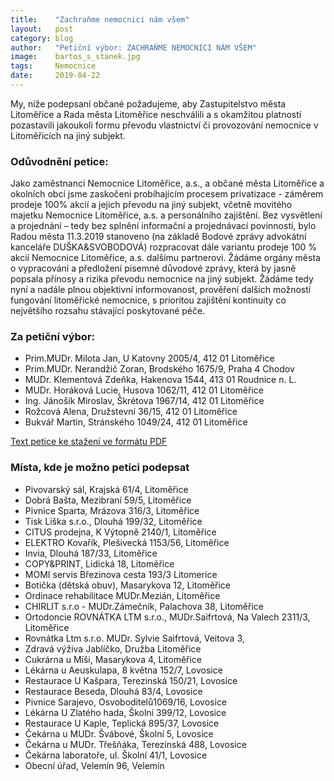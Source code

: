 ```yaml
---
title:	  "Zachraňme nemocnici nám všem"
layout:	  post
category: blog
author:	  "Petiční výbor: ZACHRAŇME NEMOCNICI NÁM VŠEM"
image:	  bartos_s_stanek.jpg
tags:	  Nemocnice
date:	  2019-04-22
---
```

My, níže podepsaní občané požadujeme, aby Zastupitelstvo města Litoměřice a Rada města Litoměřice neschválili a s okamžitou platností pozastavili jakoukoli formu převodu vlastnictví či provozování nemocnice v Litoměřicích na jiný subjekt.

### Odůvodnění petice:
Jako zaměstnanci Nemocnice Litoměřice, a.s., a občané města Litoměřice a okolních obcí jsme zaskočeni probíhajícím procesem privatizace - záměrem prodeje 100% akcií a jejich převodu na jiný subjekt, včetně movitého majetku Nemocnice Litoměřice, a.s. a personálního zajištění. Bez vysvětlení a projednání – tedy bez splnění informační a projednávací povinnosti, bylo Radou města 11.3.2019 stanoveno (na základě Bodové zprávy advokátní kanceláře DUŠKA&SVOBODOVÁ) rozpracovat dále variantu prodeje 100 % akcií Nemocnice Litoměřice, a.s. dalšímu partnerovi.
Žádáme orgány města o vypracování a předložení písemné důvodové zprávy, která by jasně popsala přínosy a rizika převodu nemocnice na jiný subjekt.
Žádáme tedy nyní a nadále plnou objektivní informovanost, prověření dalších možností fungování litoměřické nemocnice, s prioritou zajištění kontinuity co největšího rozsahu stávající poskytované péče.

### Za petiční výbor:
* Prim.MUDr. Milota Jan, U Katovny 2005/4, 412 01 Litoměřice
* Prim.MUDr. Nerandžič Zoran, Brodského 1675/9, Praha 4 Chodov
* MUDr. Klementová Zdeňka, Hakenova 1544, 413 01 Roudnice n. L.
* MUDr. Horáková Lucie, Husova 1062/11, 412 01 Litoměřice
* Ing. Jánošík Miroslav, Škrétova 1967/14, 412 01 Litoměřice
* Rožcová Alena, Družstevní 36/15, 412 01 Litoměřice
* Bukvář Martin, Stránského 1049/24, 412 01 Litoměřice

[Text petice ke stažení ve formátu PDF](/assets/pdf/petice-nemocnice.pdf)

### Místa, kde je možno petici podepsat
* Pivovarský sál, Krajská 61/4, Litoměřice
* Dobrá Bašta, Mezibraní 59/5, Litoměřice
* Pivnice Sparta, Mrázova 316/3, Litoměřice
* Tisk Liška s.r.o., Dlouhá 199/32, Litoměřice
* CITUS prodejna, K Výtopně 2140/1, Litoměřice
* ELEKTRO Kovařík, Plešivecká 1153/56, Litoměřice
* Invia, Dlouhá 187/33, Litoměřice
* COPY&PRINT, Lidická 18, Litoměřice
* MOMI servis Březinova cesta 193/3 Litomerice
* Botička (dětská obuv), Masarykova 12, Litoměřice
* Ordinace rehabilitace MUDr.Mezián, Litoměřice
* CHIRLIT s.r.o - MUDr.Zámečník, Palachova 38, Litoměřice
* Ortodoncie ROVNÁTKA LTM s.r.o., MUDr.Saifrtová, Na Valech 2311/3, Litoměřice
* Rovnátka Ltm s.r.o. MUDr. Sylvie Saifrtová, Veitova 3,
* Zdravá výživa Jablíčko, Družba Litoměřice
* Cukrárna u Míši, Masarykova 4, Litoměřice
* Lékárna u Aeuskulapa, 8 května 152/7, Lovosice
* Restaurace U Kašpara, Terezinská 150/21, Lovosice
* Restaurace Beseda, Dlouhá 83/4, Lovosice
* Pivnice Sarajevo, Osvoboditelů1069/16, Lovosice
* Lékárna U Zlatého hada, Školní 399/12, Lovosice
* Restaurace U Kaple, Teplická 895/37, Lovosice
* Čekárna u MUDr. Švábové, Školní 5, Lovosice
* Čekárna u MUDr. Třešňáka, Terezínská 488, Lovosice
* Čekárna laboratoře, ul. Školní 41/1, Lovosice
* Obecní úřad, Velemín 96, Velemín
